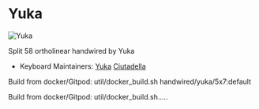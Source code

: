 # Yuka

![Yuka](https://media.giphy.com/media/13HBDT4QSTpveU/giphy.gif)

Split 58 ortholinear handwired by Yuka

* Keyboard Maintainers: 
    [Yuka](https://github.com/yuka)
    [Ciutadella](https://github.com/ciutadellla)

Build from docker/Gitpod:
    util/docker_build.sh handwired/yuka/5x7:default

Build from docker/Gitpod:
    util/docker_build.sh.....
